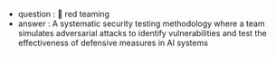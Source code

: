 - question : 🔴 red teaming
- answer : A systematic security testing methodology where a team simulates adversarial attacks to identify vulnerabilities and test the effectiveness of defensive measures in AI systems
